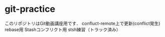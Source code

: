 # git-practice
このリポジトリはGit動画講座用です．
confluct-remote上で更新(conflict発生)
rebase用
Stashコンフリクト用
stsh練習（トラック済み）
